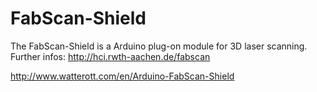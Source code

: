 # FabScan-Shield
The FabScan-Shield is a Arduino plug-on module for 3D laser scanning.
Further infos: <http://hci.rwth-aachen.de/fabscan>

<http://www.watterott.com/en/Arduino-FabScan-Shield>
